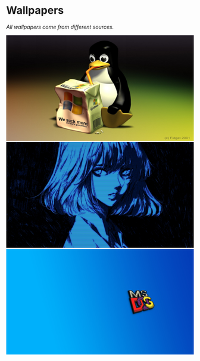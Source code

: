 # Wallpapers

*All wallpapers come from different sources.*

<img src="https://raw.githubusercontent.com/Qv1ko/Wallpapers/main/1.png">
<img src="https://raw.githubusercontent.com/Qv1ko/Wallpapers/main/2.png">
<img src="https://raw.githubusercontent.com/Qv1ko/Wallpapers/main/3.png">
